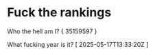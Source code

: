 # Fuck the rankings

Who the hell am I?
{ 35159597 }

What fucking year is it?
[ 2025-05-17T13:33:20Z ]
